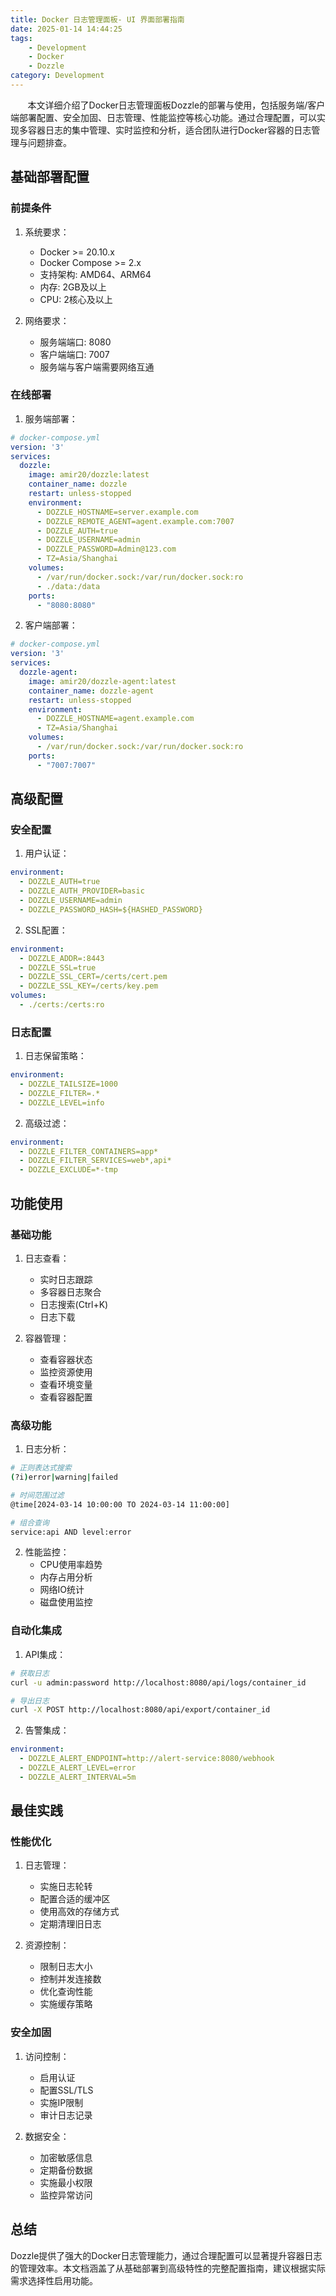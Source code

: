 ```yaml
---
title: Docker 日志管理面板- UI 界面部署指南
date: 2025-01-14 14:44:25
tags:
    - Development
    - Docker
    - Dozzle
category: Development
---
```


&nbsp;&nbsp;&nbsp;&nbsp;&nbsp;&nbsp; 本文详细介绍了Docker日志管理面板Dozzle的部署与使用，包括服务端/客户端部署配置、安全加固、日志管理、性能监控等核心功能。通过合理配置，可以实现多容器日志的集中管理、实时监控和分析，适合团队进行Docker容器的日志管理与问题排查。

<!-- more -->

## 基础部署配置

### 前提条件

1. 系统要求：
   - Docker >= 20.10.x
   - Docker Compose >= 2.x
   - 支持架构: AMD64、ARM64
   - 内存: 2GB及以上
   - CPU: 2核心及以上

2. 网络要求：
   - 服务端端口: 8080
   - 客户端端口: 7007
   - 服务端与客户端需要网络互通

### 在线部署

1. 服务端部署：
```yaml
# docker-compose.yml
version: '3'
services:
  dozzle:
    image: amir20/dozzle:latest
    container_name: dozzle
    restart: unless-stopped
    environment:
      - DOZZLE_HOSTNAME=server.example.com
      - DOZZLE_REMOTE_AGENT=agent.example.com:7007
      - DOZZLE_AUTH=true
      - DOZZLE_USERNAME=admin
      - DOZZLE_PASSWORD=Admin@123.com
      - TZ=Asia/Shanghai
    volumes:
      - /var/run/docker.sock:/var/run/docker.sock:ro
      - ./data:/data
    ports:
      - "8080:8080"
```

2. 客户端部署：
```yaml
# docker-compose.yml
version: '3'
services:
  dozzle-agent:
    image: amir20/dozzle-agent:latest
    container_name: dozzle-agent
    restart: unless-stopped
    environment:
      - DOZZLE_HOSTNAME=agent.example.com
      - TZ=Asia/Shanghai
    volumes:
      - /var/run/docker.sock:/var/run/docker.sock:ro
    ports:
      - "7007:7007"
```

## 高级配置

### 安全配置

1. 用户认证：
```yaml
environment:
  - DOZZLE_AUTH=true
  - DOZZLE_AUTH_PROVIDER=basic
  - DOZZLE_USERNAME=admin
  - DOZZLE_PASSWORD_HASH=${HASHED_PASSWORD}
```

2. SSL配置：
```yaml
environment:
  - DOZZLE_ADDR=:8443
  - DOZZLE_SSL=true
  - DOZZLE_SSL_CERT=/certs/cert.pem
  - DOZZLE_SSL_KEY=/certs/key.pem
volumes:
  - ./certs:/certs:ro
```

### 日志配置

1. 日志保留策略：
```yaml
environment:
  - DOZZLE_TAILSIZE=1000
  - DOZZLE_FILTER=.*
  - DOZZLE_LEVEL=info
```

2. 高级过滤：
```yaml
environment:
  - DOZZLE_FILTER_CONTAINERS=app*
  - DOZZLE_FILTER_SERVICES=web*,api*
  - DOZZLE_EXCLUDE=*-tmp
```

## 功能使用

### 基础功能

1. 日志查看：
   - 实时日志跟踪
   - 多容器日志聚合
   - 日志搜索(Ctrl+K)
   - 日志下载

2. 容器管理：
   - 查看容器状态
   - 监控资源使用
   - 查看环境变量
   - 查看容器配置

### 高级功能

1. 日志分析：
```bash
# 正则表达式搜索
(?i)error|warning|failed

# 时间范围过滤
@time[2024-03-14 10:00:00 TO 2024-03-14 11:00:00]

# 组合查询
service:api AND level:error
```

2. 性能监控：
   - CPU使用率趋势
   - 内存占用分析
   - 网络IO统计
   - 磁盘使用监控

### 自动化集成

1. API集成：
```bash
# 获取日志
curl -u admin:password http://localhost:8080/api/logs/container_id

# 导出日志
curl -X POST http://localhost:8080/api/export/container_id
```

2. 告警集成：
```yaml
environment:
  - DOZZLE_ALERT_ENDPOINT=http://alert-service:8080/webhook
  - DOZZLE_ALERT_LEVEL=error
  - DOZZLE_ALERT_INTERVAL=5m
```

## 最佳实践

### 性能优化

1. 日志管理：
   - 实施日志轮转
   - 配置合适的缓冲区
   - 使用高效的存储方式
   - 定期清理旧日志

2. 资源控制：
   - 限制日志大小
   - 控制并发连接数
   - 优化查询性能
   - 实施缓存策略

### 安全加固

1. 访问控制：
   - 启用认证
   - 配置SSL/TLS
   - 实施IP限制
   - 审计日志记录

2. 数据安全：
   - 加密敏感信息
   - 定期备份数据
   - 实施最小权限
   - 监控异常访问

## 总结

Dozzle提供了强大的Docker日志管理能力，通过合理配置可以显著提升容器日志的管理效率。本文档涵盖了从基础部署到高级特性的完整配置指南，建议根据实际需求选择性启用功能。